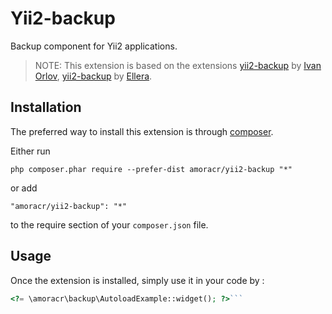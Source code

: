 Yii2-backup
===========
Backup component for Yii2 applications.



> NOTE: This extension is based on the extensions [yii2-backup](https://github.com/demisang/yii2-backup) by [Ivan Orlov](https://github.com/demisang), [yii2-backup](https://github.com/elleracompany/yii2-backup) by [Ellera](https://github.com/elleracompany).



Installation
------------

The preferred way to install this extension is through [composer](http://getcomposer.org/download/).

Either run

```
php composer.phar require --prefer-dist amoracr/yii2-backup "*"
```

or add

```
"amoracr/yii2-backup": "*"
```

to the require section of your `composer.json` file.


Usage
-----

Once the extension is installed, simply use it in your code by  :

```php
<?= \amoracr\backup\AutoloadExample::widget(); ?>```
